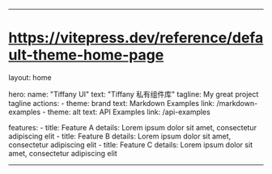 <!--
 * @Description:
 * @Author: liuxiaodan
 * @FilePath: \packages\docs\index.md
 * @Date: 2025-01-19 11:13:05
-->

---

# https://vitepress.dev/reference/default-theme-home-page

layout: home

hero:
name: "Tiffany UI"
text: "Tiffany 私有组件库"
tagline: My great project tagline
actions: - theme: brand
text: Markdown Examples
link: /markdown-examples - theme: alt
text: API Examples
link: /api-examples

features: - title: Feature A
details: Lorem ipsum dolor sit amet, consectetur adipiscing elit - title: Feature B
details: Lorem ipsum dolor sit amet, consectetur adipiscing elit - title: Feature C
details: Lorem ipsum dolor sit amet, consectetur adipiscing elit

---

